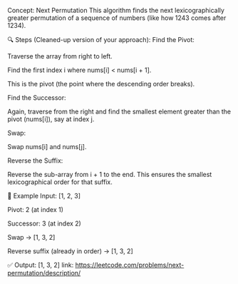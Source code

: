  Concept: Next Permutation
This algorithm finds the next lexicographically greater permutation of a sequence of numbers (like how 1243 comes after 1234).

🔍 Steps (Cleaned-up version of your approach):
Find the Pivot:

Traverse the array from right to left.

Find the first index i where nums[i] < nums[i + 1].

This is the pivot (the point where the descending order breaks).

Find the Successor:

Again, traverse from the right and find the smallest element greater than the pivot (nums[i]), say at index j.

Swap:

Swap nums[i] and nums[j].

Reverse the Suffix:

Reverse the sub-array from i + 1 to the end. This ensures the smallest lexicographical order for that suffix.

🧠 Example
Input: [1, 2, 3]

Pivot: 2 (at index 1)

Successor: 3 (at index 2)

Swap → [1, 3, 2]

Reverse suffix (already in order) → [1, 3, 2]

✅ Output: [1, 3, 2]
link:
https://leetcode.com/problems/next-permutation/description/
